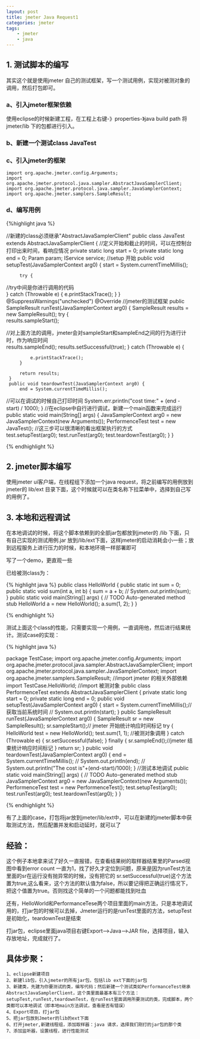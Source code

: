 ```yaml
---
layout: post
title: jmeter Java Request1
categories: jmeter
tags: 
    - jmeter
    - java
---
```


## 1. 测试脚本的编写

其实这个就是使用jmeter 自己的测试框架，写一个测试用例，实现对被测对象的调用，然后打包即可。

### a、引入jmeter框架依赖

使用eclipse的时候新建工程，在工程上右键-》properties-》java build path
将jmeter/lib 下的包都进行引入。

### b、新建一个测试class JavaTest

### c、引入jmeter的框架

    import org.apache.jmeter.config.Arguments;
    import org.apache.jmeter.protocol.java.sampler.AbstractJavaSamplerClient;
    import org.apache.jmeter.protocol.java.sampler.JavaSamplerContext;
    import org.apache.jmeter.samplers.SampleResult;

### d、编写用例

{%highlight java %}

//新建的class必须继承"AbstractJavaSamplerClient"
 public class JavaTest extends AbstractJavaSamplerClient {
 //定义开始和截止的时间，可以在控制台打印出来时间，看响应情况
    private static long start = 0;
     private static long end = 0;
     Param param;
     IService service;
 //setup 开始
    public void setupTest(JavaSamplerContext arg0) {
         start = System.currentTimeMillis();
        
         try {
           
 //try中间是你进行调用的代码           
         } catch (Throwable e) {
             e.printStackTrace();
         }
     }
     @SuppressWarnings("unchecked")
     @Override
 //jmeter的测试框架
    public SampleResult runTest(JavaSamplerContext arg0) {
         SampleResult results = new SampleResult();
         try {  
             results.sampleStart();
           
 //对上面方法的调用，jmeter会对sampleStart和sampleEnd之间的行为进行计时，作为响应时间            
             results.sampleEnd();
             results.setSuccessful(true);
         } catch (Throwable e) {
            
             e.printStackTrace();
         }
       
         return results;
     }
     public void teardownTest(JavaSamplerContext arg0) {
         end = System.currentTimeMillis();
 //可以在调试的时候自己打印时间
        System.err.println("cost time:" + (end - start) / 1000);
     }
 //在eclipse中自行进行调试，新建一个main函数来完成运行
    public static void main(String[] args) {
         JavaSamplerContext arg0 = new JavaSamplerContext(new Arguments());
         PerformenceTest test = new JavaTest();
 //这三步可以很清晰的看出框架执行的方式       
         test.setupTest(arg0);
         test.runTest(arg0);
         test.teardownTest(arg0);
     }
 }

 {% endhighlight %}

## 2. jmeter脚本编写

使用jmeter ui客户端，在线程组下添加一个java request，将之前编写的用例放到jmeter的 lib/ext 目录下面，这个时候就可以在类名称下拉菜单中，选择到自己写的用例了。

## 3. 本地和远程调试

在本地调试的时候，将这个脚本依赖到的全部jar包都放到jmeter的 /lib 下面，只有自己实现的测试用例.jar 放到/lib/ext下面，这样jmeter的启动消耗会小一些；放到远程服务上进行压力的时候，和本地环境一样部署即可

写了一个demo，更直观一些

已给被测class为：

{% highlight java %}
public class HelloWorld {
     public static int sum = 0;
     public static void sum(int a, int b) {
         sum = a + b;
         // System.out.println(sum);
     }
     public static void main(String[] args) {
         // TODO Auto-generated method stub
         HelloWorld a = new HelloWorld();
         a.sum(1, 2);
     }
 }

{% endhighlight %}

测试上面这个class的性能，只需要实现一个用例，一直调用他，然后进行结果统计。测试case的实现：

{% highlight java %}

package TestCase;
 import org.apache.jmeter.config.Arguments;
 import org.apache.jmeter.protocol.java.sampler.AbstractJavaSamplerClient;
 import org.apache.jmeter.protocol.java.sampler.JavaSamplerContext;
 import org.apache.jmeter.samplers.SampleResult;
 //import jmeter 的相关外部依赖
import TestCase.HelloWorld;
 //import 被测对象
public class PerformenceTest extends AbstractJavaSamplerClient {
     private static long start = 0;
     private static long end = 0;
     public void setupTest(JavaSamplerContext arg0) {
         start = System.currentTimeMillis();//获取当前系统时间
        // System.out.println(start);
     }
     public SampleResult runTest(JavaSamplerContext arg0) {
         SampleResult sr = new SampleResult();
         sr.sampleStart();// jmeter 开始统计响应时间标记
        try {
             HelloWorld test = new HelloWorld();
             test.sum(1, 1);
 //被测对象调用
        } catch (Throwable e) {
             sr.setSuccessful(false);
         } finally {
             sr.sampleEnd();//jmeter 结束统计响应时间标记
        }
         return sr;
     }
     public void teardownTest(JavaSamplerContext arg0) {
         end = System.currentTimeMillis();
         // System.out.println(end);
         // System.out.println("The cost is"+(end-start)/1000);
     }
 //测试本地调试
    public static void main(String[] args) {
         // TODO Auto-generated method stub
         JavaSamplerContext arg0 = new JavaSamplerContext(new Arguments());
         PerformenceTest test = new PerformenceTest();
         test.setupTest(arg0);
         test.runTest(arg0);
         test.teardownTest(arg0);
     }
 }

{% endhighlight %}

有了上面的case，打包将jar放到jmeter/lib/ext中，可以在新建的jmeter脚本中获取测试方法，然后配置并发和启动延时，就可以了

## 经验：

这个例子本地拿来试了好久一直报错，在查看结果树的取样器结果里的Parsed视图中看到error count 一直为1，找了好久才定位到问题，原来是因为runTest方法里面的sr在运行没有抛异常的时候，没有把它的 sr.setSuccessful(true)这个方法置为true,这么看来，这个方法的默认值为false，所以要记得把正确运行情况下，把这个值置为true。否则找这个简单的一个问题都能找到吐血

还有，HelloWorld和PerformanceTese两个项目里面的main方法，只是本地调试用的，打jar包的时候可以去掉，Jmeter运行的是runTest里面的方法，setupTest是初始化，teardownTest是结束

打jar包，eclipse里面java项目右键Export-->Java-->JAR file，选择项目，输入存放地址，完成就行了。

## 具体步聚：

    1、eclipse新建项目
    2、新建lib包，引入jmeter的所有jar包，包括lib ext下面的jar包
    3、新建类，先建为你要测试的类，编写代码；然后新建一个测试类如PerformanceTest继承AbstractJavaSamplerClient，这个类里面最基本有三个方法：setupTest,runTest,teardownTest，在runTest里面调用所要测试的类，完成脚本，两个类都可以本地调试（即本地main方法调试，查看是否有错误）
    4、Export项目，打jar包
    5、把jar包放到Jmeter的lib的ext下面
    6、打开jmeter,新建线程组，添加取样器：java 请求，选择我们刚打的jar包的那个类
    7、添加监听器，设置线程，进行性能测试
